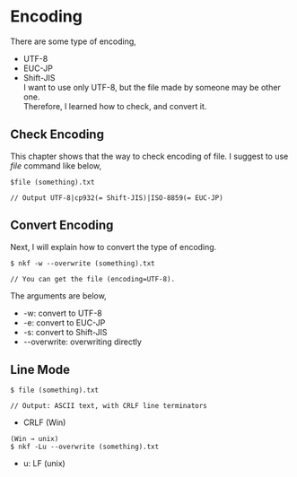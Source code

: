 # Encoding
There are some type of encoding,
* UTF-8
* EUC-JP
* Shift-JIS  
I want to use only UTF-8, but the file made by someone may be other one.  
Therefore, I learned how to check, and convert it.

## Check Encoding
This chapter shows that the way to check encoding of file.
I suggest to use *file* command like below,
```
$file (something).txt

// Output UTF-8|cp932(= Shift-JIS)|ISO-8859(= EUC-JP)
```

## Convert Encoding
Next, I will explain how to convert the type of encoding.
```
$ nkf -w --overwrite (something).txt

// You can get the file (encoding=UTF-8).
```
The arguments are below,
* -w: convert to UTF-8
* -e: convert to EUC-JP
* -s: convert to Shift-JIS
* --overwrite: overwriting directly

## Line Mode
```
$ file (something).txt

// Output: ASCII text, with CRLF line terminators
```

- CRLF (Win)

```
(Win → unix)
$ nkf -Lu --overwrite (something).txt
```

- u: LF (unix)
